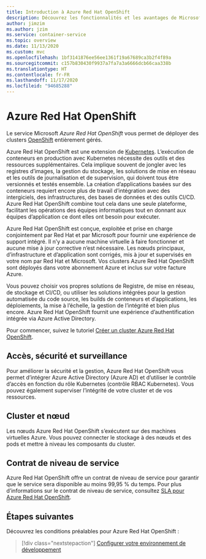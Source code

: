 ```yaml
---
title: Introduction à Azure Red Hat OpenShift
description: Découvrez les fonctionnalités et les avantages de Microsoft Azure Red Hat OpenShift pour déployer et gérer des applications basées sur des conteneurs.
author: jimzim
ms.author: jzim
ms.service: container-service
ms.topic: overview
ms.date: 11/13/2020
ms.custom: mvc
ms.openlocfilehash: 1bf3141876ee56ee1361f19a67689ca3b2f4f89a
ms.sourcegitcommit: c157b830430f9937a7fa7a3a6666dcb66caa338b
ms.translationtype: HT
ms.contentlocale: fr-FR
ms.lasthandoff: 11/17/2020
ms.locfileid: "94685288"
---
```

# <a name="azure-red-hat-openshift"></a>Azure Red Hat OpenShift

Le service Microsoft *Azure Red Hat OpenShift* vous permet de déployer des clusters [OpenShift](https://www.openshift.com/) entièrement gérés.

Azure Red Hat OpenShift est une extension de [Kubernetes](https://kubernetes.io/). L’exécution de conteneurs en production avec Kubernetes nécessite des outils et des ressources supplémentaires. Cela implique souvent de jongler avec les registres d’images, la gestion du stockage, les solutions de mise en réseau et les outils de journalisation et de supervision, qui doivent tous être versionnés et testés ensemble. La création d’applications basées sur des conteneurs requiert encore plus de travail d’intégration avec des intergiciels, des infrastructures, des bases de données et des outils CI/CD. Azure Red Hat OpenShift combine tout cela dans une seule plateforme, facilitant les opérations des équipes informatiques tout en donnant aux équipes d’application ce dont elles ont besoin pour exécuter.

Azure Red Hat OpenShift est conçue, exploitée et prise en charge conjointement par Red Hat et par Microsoft pour fournir une expérience de support intégré. Il n’y a aucune machine virtuelle à faire fonctionner et aucune mise à jour corrective n’est nécessaire. Les nœuds principaux, d’infrastructure et d’application sont corrigés, mis à jour et supervisés en votre nom par Red Hat et Microsoft. Vos clusters Azure Red Hat OpenShift sont déployés dans votre abonnement Azure et inclus sur votre facture Azure.

Vous pouvez choisir vos propres solutions de Registre, de mise en réseau, de stockage et CI/CD, ou utiliser les solutions intégrées pour la gestion automatisée du code source, les builds de conteneurs et d’applications, les déploiements, la mise à l’échelle, la gestion de l’intégrité et bien plus encore. Azure Red Hat OpenShift fournit une expérience d’authentification intégrée via Azure Active Directory.

Pour commencer, suivez le tutoriel [Créer un cluster Azure Red Hat OpenShift](tutorial-create-cluster.md).

## <a name="access-security-and-monitoring"></a>Accès, sécurité et surveillance

Pour améliorer la sécurité et la gestion, Azure Red Hat OpenShift vous permet d’intégrer Azure Active Directory (Azure AD) et d’utiliser le contrôle d’accès en fonction du rôle Kubernetes (contrôle RBAC Kubernetes). Vous pouvez également superviser l’intégrité de votre cluster et de vos ressources.

## <a name="cluster-and-node"></a>Cluster et nœud

Les nœuds Azure Red Hat OpenShift s’exécutent sur des machines virtuelles Azure. Vous pouvez connecter le stockage à des nœuds et des pods et mettre à niveau les composants du cluster.

## <a name="service-level-agreement"></a>Contrat de niveau de service

Azure Red Hat OpenShift offre un contrat de niveau de service pour garantir que le service sera disponible au moins 99,95 % du temps. Pour plus d’informations sur le contrat de niveau de service, consultez [SLA pour Azure Red Hat OpenShift](https://azure.microsoft.com/en-au/support/legal/sla/openshift/v1_0/).

## <a name="next-steps"></a>Étapes suivantes

Découvrez les conditions préalables pour Azure Red Hat OpenShift :

> [!div class="nextstepaction"]
> [Configurer votre environnement de développement](tutorial-create-cluster.md)
